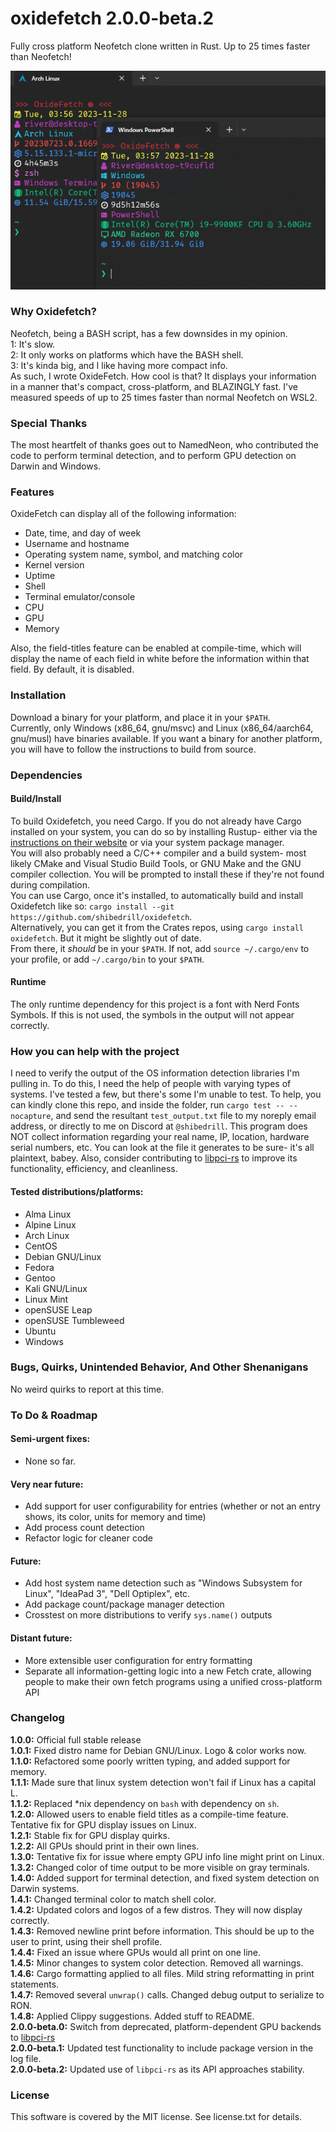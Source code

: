 # oxidefetch 2.0.0-beta.2
Fully cross platform Neofetch clone written in Rust. Up to 25 times faster than Neofetch!  

![alt text](image.png "Example output of OxideFetch on a WSL2 Arch Linux host")  

### Why Oxidefetch?
Neofetch, being a BASH script, has a few downsides in my opinion.  
1: It's slow.  
2: It only works on platforms which have the BASH shell.  
3: It's kinda big, and I like having more compact info.  
As such, I wrote OxideFetch. How cool is that? It displays your information in a manner that's compact, cross-platform, and BLAZINGLY fast. I've measured speeds of up to 25 times faster than normal Neofetch on WSL2.

### Special Thanks
The most heartfelt of thanks goes out to NamedNeon, who contributed the code to perform terminal detection, and to perform GPU detection on Darwin and Windows.  

### Features  
OxideFetch can display all of the following information:  
- Date, time, and day of week  
- Username and hostname  
- Operating system name, symbol, and matching color  
- Kernel version  
- Uptime  
- Shell  
- Terminal emulator/console  
- CPU  
- GPU  
- Memory

Also, the field-titles feature can be enabled at compile-time, which will display the name of each field in white before the information within that field. By default, it is disabled.

### Installation  
Download a binary for your platform, and place it in your `$PATH`.  
Currently, only Windows (x86_64, gnu/msvc) and Linux (x86_64/aarch64, gnu/musl) have binaries available. If you want a binary for another platform, you will have to follow the instructions to build from source.

### Dependencies 
#### Build/Install
To build Oxidefetch, you need Cargo. If you do not already have Cargo installed on your system, you can do so by installing Rustup- either via the [instructions on their website](https://doc.rust-lang.org/cargo/getting-started/installation.html "instructions on their website") or via your system package manager.  
You will also probably need a C/C++ compiler and a build system- most likely CMake and Visual Studio Build Tools, or GNU Make and the GNU compiler collection. You will be prompted to install these if they're not found during compilation.  
You can use Cargo, once it's installed, to automatically build and install Oxidefetch like so:
`cargo install --git https://github.com/shibedrill/oxidefetch`.  
Alternatively, you can get it from the Crates repos, using `cargo install oxidefetch`. But it might be slightly out of date.  
From there, it *should* be in your `$PATH`. If not, add `source ~/.cargo/env` to your profile, or add `~/.cargo/bin` to your `$PATH`.  

#### Runtime
The only runtime dependency for this project is a font with Nerd Fonts Symbols. If this is not used, the symbols in the output will not appear correctly.

### How you can help with the project
I need to verify the output of the OS information detection libraries I'm pulling in. To do this, I need the help of people with varying types of systems. I've tested a few, but there's some I'm unable to test. To help, you can kindly clone this repo, and inside the folder, run `cargo test -- --nocapture`, and send the resultant `test_output.txt` file to my noreply email address, or directly to me on Discord at `@shibedrill`. This program does NOT collect information regarding your real name, IP, location, hardware serial numbers, etc. You can look at the file it generates to be sure- it's all plaintext, babey. Also, consider contributing to [libpci-rs](https://github.com/namedneon/libpci-rs) to improve its functionality, efficiency, and cleanliness.  

#### Tested distributions/platforms:
- Alma Linux
- Alpine Linux
- Arch Linux
- CentOS
- Debian GNU/Linux
- Fedora
- Gentoo
- Kali GNU/Linux
- Linux Mint
- openSUSE Leap
- openSUSE Tumbleweed
- Ubuntu
- Windows

### Bugs, Quirks, Unintended Behavior, And Other Shenanigans   
No weird quirks to report at this time.  

### To Do & Roadmap   
#### Semi-urgent fixes:   
- None so far.
#### Very near future:   
- Add support for user configurability for entries (whether or not an entry shows, its color, units for memory and time)   
- Add process count detection  
- Refactor logic for cleaner code  
#### Future:  
- Add host system name detection such as "Windows Subsystem for Linux", "IdeaPad 3", "Dell Optiplex", etc.  
- Add package count/package manager detection  
- Crosstest on more distributions to verify `sys.name()` outputs  
#### Distant future:
- More extensible user configuration for entry formatting  
- Separate all information-getting logic into a new Fetch crate, allowing people to make their own fetch programs using a unified cross-platform API  

### Changelog
**1.0.0:** Official full stable release   
**1.0.1:** Fixed distro name for Debian GNU/Linux. Logo & color works now.  
**1.1.0:** Refactored some poorly written typing, and added support for memory.  
**1.1.1:** Made sure that linux system detection won't fail if Linux has a capital L.  
**1.1.2:** Replaced *nix dependency on `bash` with dependency on `sh`.  
**1.2.0:** Allowed users to enable field titles as a compile-time feature. Tentative fix for GPU display issues on Linux.  
**1.2.1:** Stable fix for GPU display quirks.  
**1.2.2:** All GPUs should print in their own lines.  
**1.3.0:** Tentative fix for issue where empty GPU info line might print on Linux.  
**1.3.2:** Changed color of time output to be more visible on gray terminals.  
**1.4.0:** Added support for terminal detection, and fixed system detection on Darwin systems.  
**1.4.1:** Changed terminal color to match shell color.  
**1.4.2:** Updated colors and logos of a few distros. They will now display correctly.  
**1.4.3:** Removed newline print before information. This should be up to the user to print, using their shell profile.  
**1.4.4:** Fixed an issue where GPUs would all print on one line.  
**1.4.5:** Minor changes to system color detection. Removed all warnings.  
**1.4.6:** Cargo formatting applied to all files. Mild string reformatting in print statements.  
**1.4.7:** Removed several `unwrap()` calls. Changed debug output to serialize to RON.  
**1.4.8:** Applied Clippy suggestions. Added stuff to README.  
**2.0.0-beta.0:** Switch from deprecated, platform-dependent GPU backends to [libpci-rs](https://github.com/namedneon/libpci-rs)  
**2.0.0-beta.1:** Updated test functionality to include package version in the log file.  
**2.0.0-beta.2:** Updated use of `libpci-rs` as its API approaches stability.

### License
This software is covered by the MIT license. See license.txt for details.
